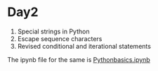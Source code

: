 # Day2
1. Special strings in Python
2. Escape sequence characters
3. Revised conditional and iterational statements

The ipynb file for the same is [Pythonbasics.ipynb](https://github.com/Pranav-Khurana/TIL/blob/master/MlCourse/Pythonbasics.ipynb)